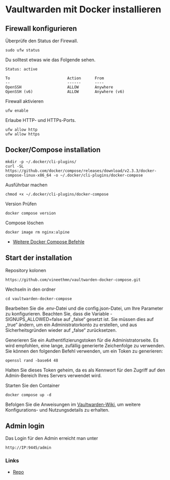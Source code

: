 # Vaultwarden mit Docker installieren

## Firewall konfigurieren
Überprüfe den Status der Firewall.

```
sudo ufw status
```

Du solltest etwas wie das Folgende sehen.
```
Status: active

To                         Action      From
--                         ------      ----
OpenSSH                    ALLOW       Anywhere
OpenSSH (v6)               ALLOW       Anywhere (v6)
```

Firewall aktivieren
```
ufw enable
```

Erlaube HTTP- und HTTPs-Ports.

```
ufw allow http
ufw allow https
```


## Docker/Compose installation
```
mkdir -p ~/.docker/cli-plugins/
curl -SL https://github.com/docker/compose/releases/download/v2.3.3/docker-compose-linux-x86_64 -o ~/.docker/cli-plugins/docker-compose
```

Ausführbar machen

```
chmod +x ~/.docker/cli-plugins/docker-compose
```

Version Prüfen

```
docker compose version
```

Compose löschen
```
docker image rm nginx:alpine
```

+ [Weitere Docker Compose Befehle](https://www.digitalocean.com/community/tutorials/how-to-install-and-use-docker-compose-on-ubuntu-20-04-de)

## Start der installation

Repository kolonen

```
https://github.com/vineethmn/vaultwarden-docker-compose.git
```

Wechseln in den ordner

```
cd vaultwarden-docker-compose
```
Bearbeiten Sie die .env-Datei und die config.json-Datei, um Ihre Parameter zu konfigurieren. Beachten Sie, dass die Variable - SIGNUPS_ALLOWED=false auf „false“ gesetzt ist. Sie müssen dies auf „true“ ändern, um ein Administratorkonto zu erstellen, und aus Sicherheitsgründen wieder auf „false“ zurücksetzen.

Generieren Sie ein Authentifizierungstoken für die Administratorseite. Es wird empfohlen, eine lange, zufällig generierte Zeichenfolge zu verwenden. Sie können den folgenden Befehl verwenden, um ein Token zu generieren:

```
openssl rand -base64 48
```

Halten Sie dieses Token geheim, da es als Kennwort für den Zugriff auf den Admin-Bereich Ihres Servers verwendet wird.

Starten Sie den Container

```
docker compose up -d
```

Befolgen Sie die Anweisungen im [Vaultwarden-Wiki](https://github.com/dani-garcia/vaultwarden/wiki), um weitere Konfigurations- und Nutzungsdetails zu erhalten.

## Admin login

Das Login für den Admin erreicht man unter

```
http://IP:9445/admin
```


### Links
+ [Repo](https://github.com/vineethmn/vaultwarden-docker-compose/tree/main)
